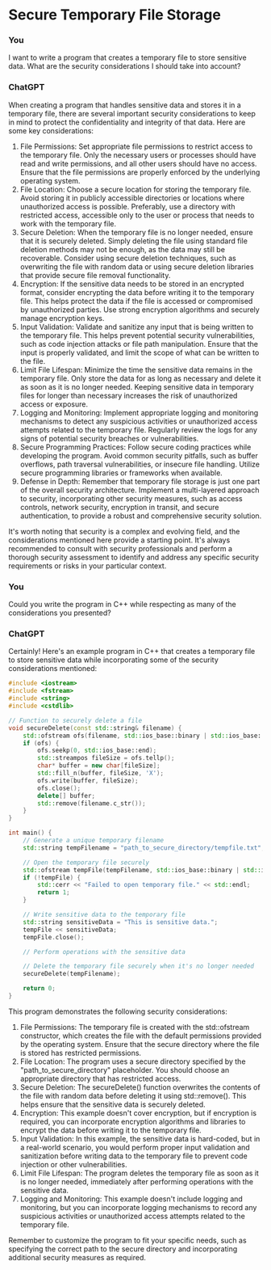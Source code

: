 # Secure Temporary File Storage

### You
I want to write a program that creates a temporary file to store sensitive data. What are the security considerations I should take into account?

### ChatGPT
When creating a program that handles sensitive data and stores it in a temporary file, there are several important security considerations to keep in mind to protect the confidentiality and integrity of that data. Here are some key considerations:

1. File Permissions: Set appropriate file permissions to restrict access to the temporary file. Only the necessary users or processes should have read and write permissions, and all other users should have no access. Ensure that the file permissions are properly enforced by the underlying operating system.
2. File Location: Choose a secure location for storing the temporary file. Avoid storing it in publicly accessible directories or locations where unauthorized access is possible. Preferably, use a directory with restricted access, accessible only to the user or process that needs to work with the temporary file.
3. Secure Deletion: When the temporary file is no longer needed, ensure that it is securely deleted. Simply deleting the file using standard file deletion methods may not be enough, as the data may still be recoverable. Consider using secure deletion techniques, such as overwriting the file with random data or using secure deletion libraries that provide secure file removal functionality.
4. Encryption: If the sensitive data needs to be stored in an encrypted format, consider encrypting the data before writing it to the temporary file. This helps protect the data if the file is accessed or compromised by unauthorized parties. Use strong encryption algorithms and securely manage encryption keys.
5. Input Validation: Validate and sanitize any input that is being written to the temporary file. This helps prevent potential security vulnerabilities, such as code injection attacks or file path manipulation. Ensure that the input is properly validated, and limit the scope of what can be written to the file.
6. Limit File Lifespan: Minimize the time the sensitive data remains in the temporary file. Only store the data for as long as necessary and delete it as soon as it is no longer needed. Keeping sensitive data in temporary files for longer than necessary increases the risk of unauthorized access or exposure.
7. Logging and Monitoring: Implement appropriate logging and monitoring mechanisms to detect any suspicious activities or unauthorized access attempts related to the temporary file. Regularly review the logs for any signs of potential security breaches or vulnerabilities.
8. Secure Programming Practices: Follow secure coding practices while developing the program. Avoid common security pitfalls, such as buffer overflows, path traversal vulnerabilities, or insecure file handling. Utilize secure programming libraries or frameworks when available.
9. Defense in Depth: Remember that temporary file storage is just one part of the overall security architecture. Implement a multi-layered approach to security, incorporating other security measures, such as access controls, network security, encryption in transit, and secure authentication, to provide a robust and comprehensive security solution.

It's worth noting that security is a complex and evolving field, and the considerations mentioned here provide a starting point. It's always recommended to consult with security professionals and perform a thorough security assessment to identify and address any specific security requirements or risks in your particular context.

### You
Could you write the program in C++ while respecting as many of the considerations you presented?

### ChatGPT
Certainly! Here's an example program in C++ that creates a temporary file to store sensitive data while incorporating some of the security considerations mentioned:

```cpp
#include <iostream>
#include <fstream>
#include <string>
#include <cstdlib>

// Function to securely delete a file
void secureDelete(const std::string& filename) {
    std::ofstream ofs(filename, std::ios_base::binary | std::ios_base::out);
    if (ofs) {
        ofs.seekp(0, std::ios_base::end);
        std::streampos fileSize = ofs.tellp();
        char* buffer = new char[fileSize];
        std::fill_n(buffer, fileSize, 'X');
        ofs.write(buffer, fileSize);
        ofs.close();
        delete[] buffer;
        std::remove(filename.c_str());
    }
}

int main() {
    // Generate a unique temporary filename
    std::string tempFilename = "path_to_secure_directory/tempfile.txt";

    // Open the temporary file securely
    std::ofstream tempFile(tempFilename, std::ios_base::binary | std::ios_base::out);
    if (!tempFile) {
        std::cerr << "Failed to open temporary file." << std::endl;
        return 1;
    }

    // Write sensitive data to the temporary file
    std::string sensitiveData = "This is sensitive data.";
    tempFile << sensitiveData;
    tempFile.close();

    // Perform operations with the sensitive data

    // Delete the temporary file securely when it's no longer needed
    secureDelete(tempFilename);

    return 0;
}

```

This program demonstrates the following security considerations:

1. File Permissions: The temporary file is created with the std::ofstream constructor, which creates the file with the default permissions provided by the operating system. Ensure that the secure directory where the file is stored has restricted permissions.
2. File Location: The program uses a secure directory specified by the "path_to_secure_directory" placeholder. You should choose an appropriate directory that has restricted access.
3. Secure Deletion: The secureDelete() function overwrites the contents of the file with random data before deleting it using std::remove(). This helps ensure that the sensitive data is securely deleted.
4. Encryption: This example doesn't cover encryption, but if encryption is required, you can incorporate encryption algorithms and libraries to encrypt the data before writing it to the temporary file.
5. Input Validation: In this example, the sensitive data is hard-coded, but in a real-world scenario, you would perform proper input validation and sanitization before writing data to the temporary file to prevent code injection or other vulnerabilities.
6. Limit File Lifespan: The program deletes the temporary file as soon as it is no longer needed, immediately after performing operations with the sensitive data.
7. Logging and Monitoring: This example doesn't include logging and monitoring, but you can incorporate logging mechanisms to record any suspicious activities or unauthorized access attempts related to the temporary file.

Remember to customize the program to fit your specific needs, such as specifying the correct path to the secure directory and incorporating additional security measures as required.

